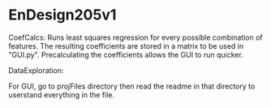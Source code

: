 # EnDesign205v1

CoefCalcs: Runs least squares regression for every possible combination of features. The resulting coefficients are stored in a matrix to be used in "GUI.py". Precalculating the coefficients allows the GUI to run quicker.

DataExploration:

For GUI, go to projFiles directory then read the readme in that directory to userstand everything in the file.
